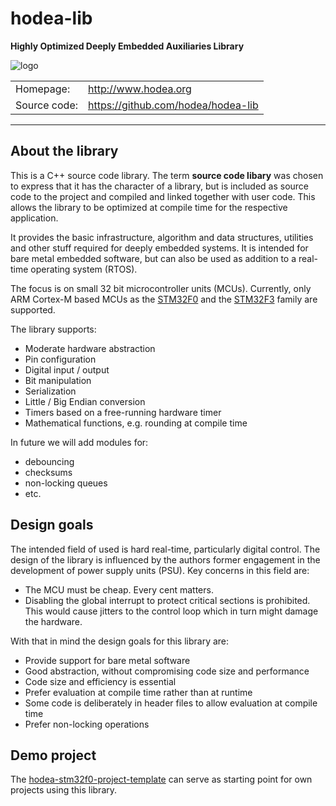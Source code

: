 # hodea-lib 
**Highly Optimized Deeply Embedded Auxiliaries Library**

![logo](https://raw.github.com/hodea/hodea.github.io/master/logo/hodea_logo.png)

<table>
  <tr>
    <td>Homepage:</td>
    <td><a href="http://www.hodea.org">http://www.hodea.org</a></td>
  </tr>
  <tr>
    <td>Source code:</td>
    <td>
        <a href="https://github.com/hodea/hodea-lib">
          https://github.com/hodea/hodea-lib
        </a>
    </td>
  </tr>
</table>

---

## About the library

This is a C++ source code library. The term **source code libary** was
chosen to express that it has the character of a library, but is
included as source code to the project and compiled and linked together
with user code. This allows the library to be optimized at compile
time for the respective application.

It provides the basic infrastructure, algorithm and data structures,
utilities and other stuff required for deeply embedded systems. It is
intended for bare metal embedded software, but can also be used as
addition to a real-time operating system (RTOS).

The focus is on small 32 bit microcontroller units (MCUs). Currently,
only ARM Cortex-M based MCUs as the
[STM32F0](http://www.st.com/content/st_com/en/products/microcontrollers/stm32-32-bit-arm-cortex-mcus/stm32-mainstream-mcus/stm32f0-series.html?querycriteria=productId=SS1574)
and the
[STM32F3](http://www.st.com/content/st_com/en/products/microcontrollers/stm32-32-bit-arm-cortex-mcus/stm32-mainstream-mcus/stm32f3-series.html?querycriteria=productId=SS1576)
family are supported.

The library supports:

- Moderate hardware abstraction
- Pin configuration
- Digital input / output
- Bit manipulation
- Serialization
- Little / Big Endian conversion
- Timers based on a free-running hardware timer
- Mathematical functions, e.g. rounding at compile time

In future we will add modules for:

- debouncing
- checksums
- non-locking queues
- etc.

## Design goals

The intended field of used is hard real-time, particularly digital control.
The design of the library is influenced by the authors former engagement
in the development of power supply units (PSU). Key concerns in this field
are:

- The MCU must be cheap. Every cent matters.
- Disabling the global interrupt to protect critical sections is prohibited.
  This would cause jitters to the control loop which in turn might
  damage the hardware.

With that in mind the design goals for this library are:

- Provide support for bare metal software
- Good abstraction, without compromising code size and performance
- Code size and efficiency is essential
- Prefer evaluation at compile time rather than at runtime
- Some code is deliberately in header files to allow evaluation at
  compile time
- Prefer non-locking operations

## Demo project

The
[hodea-stm32f0-project-template](https://github.com/hodea/hodea-stm32f0-project-template)
can serve as starting point for own projects using this library.

